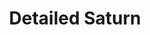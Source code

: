 ---
title: "Detailed Saturn"
type: Planet
tags: [saturn]
description: "My most detailed image of Saturn to date."
image: assets/images/gallery/detailedsaturn/thumb.jpg
telescope: Celestron EdgeHD 9.25
length: "5875mm"
aperture: "235mm"
folder: detailedsaturn
group: "Saturn"
exposure: 0.01
lights: 500
sessions: 1
firstCapture: 2022-07-29 
lastCapture:
noannotations: true
---
